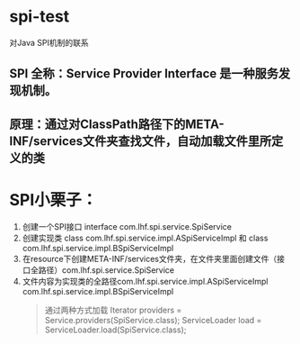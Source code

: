 # spi-test
对Java SPI机制的联系

## SPI 全称：Service Provider Interface 是一种服务发现机制。
## 原理：通过对ClassPath路径下的META-INF/services文件夹查找文件，自动加载文件里所定义的类


# SPI小栗子：
1. 创建一个SPI接口   interface com.lhf.spi.service.SpiService  
2. 创建实现类    class com.lhf.spi.service.impl.ASpiServiceImpl    和    class   com.lhf.spi.service.impl.BSpiServiceImpl
3. 在resource下创建META-INF/services文件夹，在文件夹里面创建文件（接口全路径）com.lhf.spi.service.SpiService
4. 文件内容为实现类的全路径com.lhf.spi.service.impl.ASpiServiceImpl    com.lhf.spi.service.impl.BSpiServiceImpl
   >通过两种方式加载
   >Iterator<SpiService> providers = Service.providers(SpiService.class);
   >ServiceLoader<SpiService> load = ServiceLoader.load(SpiService.class);

